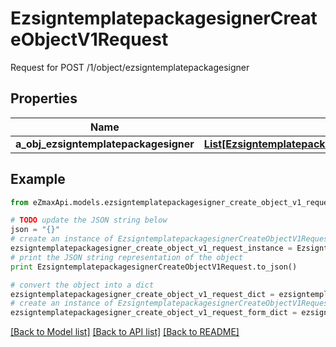 # EzsigntemplatepackagesignerCreateObjectV1Request

Request for POST /1/object/ezsigntemplatepackagesigner

## Properties
Name | Type | Description | Notes
------------ | ------------- | ------------- | -------------
**a_obj_ezsigntemplatepackagesigner** | [**List[EzsigntemplatepackagesignerRequestCompound]**](EzsigntemplatepackagesignerRequestCompound.md) |  | 

## Example

```python
from eZmaxApi.models.ezsigntemplatepackagesigner_create_object_v1_request import EzsigntemplatepackagesignerCreateObjectV1Request

# TODO update the JSON string below
json = "{}"
# create an instance of EzsigntemplatepackagesignerCreateObjectV1Request from a JSON string
ezsigntemplatepackagesigner_create_object_v1_request_instance = EzsigntemplatepackagesignerCreateObjectV1Request.from_json(json)
# print the JSON string representation of the object
print EzsigntemplatepackagesignerCreateObjectV1Request.to_json()

# convert the object into a dict
ezsigntemplatepackagesigner_create_object_v1_request_dict = ezsigntemplatepackagesigner_create_object_v1_request_instance.to_dict()
# create an instance of EzsigntemplatepackagesignerCreateObjectV1Request from a dict
ezsigntemplatepackagesigner_create_object_v1_request_form_dict = ezsigntemplatepackagesigner_create_object_v1_request.from_dict(ezsigntemplatepackagesigner_create_object_v1_request_dict)
```
[[Back to Model list]](../README.md#documentation-for-models) [[Back to API list]](../README.md#documentation-for-api-endpoints) [[Back to README]](../README.md)


